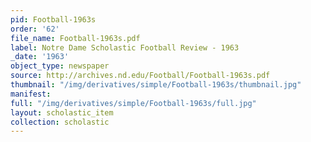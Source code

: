 ```yaml
---
pid: Football-1963s
order: '62'
file_name: Football-1963s.pdf
label: Notre Dame Scholastic Football Review - 1963
_date: '1963'
object_type: newspaper
source: http://archives.nd.edu/Football/Football-1963s.pdf
thumbnail: "/img/derivatives/simple/Football-1963s/thumbnail.jpg"
manifest:
full: "/img/derivatives/simple/Football-1963s/full.jpg"
layout: scholastic_item
collection: scholastic
---
```


